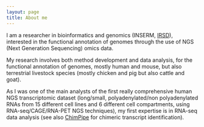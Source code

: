 ```yaml
---
layout: page
title: About me
---
```


I am a researcher in bioinformatics and genomics (INSERM, [IRSD](http://www.irsd.fr/)), interested in the functional annotation of genomes through the use of NGS (Next Generation Sequencing) omics data.

My research involves both method development and data analysis, for the functional annotation of genomes, mostly human and mouse, but also terrestrial livestock species (mostly chicken and pig but also cattle and goat).

As I was one of the main analysts of the first really comprehensive human NGS transcriptomic dataset (long/small, polyadenylated/non polyadenylated RNAs from 15 different cell lines and 6 different cell compartments, using RNA-seq/CAGE/RNA-PET NGS techniques), my first expertise is in RNA-seq data analysis (see also [ChimPipe](https://github.com/Chimera-tools/ChimPipe) for chimeric transcript identification).





